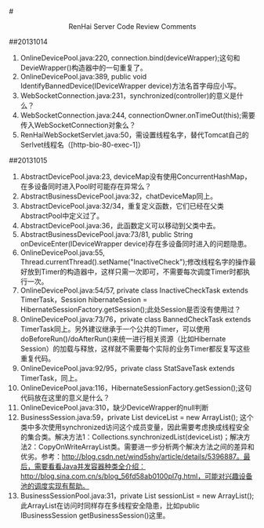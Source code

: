 #<center>RenHai Server Code Review Comments</center>

##20131014
1. OnlineDevicePool.java:220, connection.bind(deviceWrapper);这句和DevieWrapper()构造器中的一句重复了。
2. OnlineDevicePool.java:389, public void IdentifyBannedDevice(IDeviceWrapper device)方法名首字母应小写。
3. WebSocketConnection.java:231，synchronized(controller)的意义是什么？
4. WebSocketConnection.java:244, connectionOwner.onTimeOut(this);需要传入WebSocketConnection对象么？
5. RenHaiWebSocketServlet.java:50，需设置线程名字，替代Tomcat自己的Serlvet线程名（[http-bio-80-exec-1]）

##20131015
1. AbstractDevicePool.java:23, deviceMap没有使用ConcurrentHashMap，在多设备同时进入Pool时可能存在异常么？
2. AbstractBusinessDevicePool.java:32，chatDeviceMap同上。
3. AbstractDevicePool.java:32/34，重复定义函数，它们已经在父类AbstractPool中定义过了。
4. AbstractDevicePool.java:36，此函数定义可以移动到父类中去。
5. AbstractBusinessDevicePool.java:73/81, public String onDeviceEnter(IDeviceWrapper device)存在多设备同时进入的问题隐患。
6. OnlineDevicePool.java:55, Thread.currentThread().setName("InactiveCheck");修改线程名字的操作最好放到Timer的构造器中，这样只需一次即可，不需要每次调度Timer时都执行一次。
7. OnlineDevicePool.java:54/57, private class InactiveCheckTask extends TimerTask，Session hibernateSesion = HibernateSessionFactory.getSession();此处Session是否没有使用过？
8. OnlineDevicePool.java:73/76，private class BannedCheckTask extends TimerTask同上。另外建议继承于一个公共的Timer，可以使用doBeforeRun()/doAfterRun()来统一进行相关资源（比如Hibernate Session）的加载与释放，这样就不需要每个实际的业务Timer都反复写这些重复代码。
9. OnlineDevicePool.java:92/95，private class StatSaveTask extends TimerTask，同上。
10. OnlineDevicePool.java:116，HibernateSessionFactory.getSession();这句代码放在这里的意义是什么？
11. OnlineDevicePool.java:310，缺少DeviceWrapper的null判断
12. BusinessSession.java:59，private List<IDeviceWrapper> deviceList = new ArrayList<IDeviceWrapper>(); 这个类中多次使用synchronized访问这个成员变量，因此需要考虑换成线程安全的集合类。解决方法1：Collections.synchronizedList(deviceList)；解决方法2：CopyOnWriteArrayList类。需要进一步分析两个解决方法之间的差异和优劣。参考：http://blog.csdn.net/wind5shy/article/details/5396887。最后，需要看看Java并发容器种类全介绍：http://blog.sina.com.cn/s/blog_56fd58ab0100pl7g.html，可能对兴趣设备池的调度实现有帮助。
13. BusinessSessionPool.java:31，private List<IBusinessSession> sessionList = new ArrayList<IBusinessSession>();此ArrayList在访问时同样存在多线程安全隐患，比如public IBusinessSession getBusinessSession()这里。
